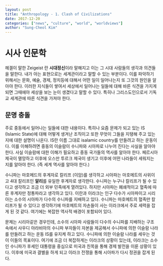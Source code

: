 ```yaml
---
layout: post
title: "Anthropology - 1. Clash of Civilizations"
date: 2017-12-20
categories: ["news", "culture", "world", "worldviews"]
author: "Sung-Cheol Kim"
---
```


# 시사 인문학

헤겔이 말한 Zeigeist 란 **시대정신**이라 말해지고 이는 그 시대 사람들의 생각과 의견들을 말한다. 내가 아는 표현으로는 세계관이라고 말할 수 있는 부분이다. 이를 파악하기 위해서는 문화, 예술, 경제, 정치등에 대해서 어떤 일이 일어나는지 또 그것의 원인을 알아야 한다. 이러한 지식들이 쌓여서 세상에서 일어나는 일들에 대해 바른 식견을 가지게 되면 그때에야 세상을 보는 눈이 생겼다고 말할 수 있다. 특히나 그리스도인으로서 기독교 세계관에 따른 식견을 가져야 한다.

## 문명 충돌

주로 중동에서 일어나는 일들에 대한 내용이다. 특히나 요즘 문제가 되고 있는 IS (Islamic State)에 대해 어떻게 생겨난 조직이고 또한 무엇이 그들을 지탱해 주고 있는지에 대한 설명이 나온다. IS란 이름 그대로 isalamic country를 만들려고 하는 운동이다. 이를 이해하려면 중동의 이슬람이 수니파와 시아파로 나누어 진다는 사실을 알아야 한다. 사실 이슬람에 대한 이해가 필요하고 중동 국가들의 역사를 알아야 한다. 페르시아 제국이 멸망하고 이후에 오스만 투르크 제국이 생기고 이후에 어떤 나라들이 세워지는 지를 알아야 한다. (즉 세계 역사를 알아야 한다.)

수니파는 마호메드의 후계자로 칼리프 (이암)를 생각하고 시아파는 마호메트의 사위이고 4대 칼리프인 **알리**를 유일한 후계자로 생각한다. 수니파는 누구나 칼리프가 될 수 있다고 생각하고 조금 더 외부 민족에게 열려있다. 하지만 시아파는 폐쇄적이고 혈족에 따른 후계자만 정통파라고 생각하고 있다. 이란과 이라크는 인구 다수가 시아파이고 시리아는 소수의 시아파가 다수의 수니파를 지배하고 있다. 수니파는 마호메트의 혈족만 칼리프가 될 수 있다고 생각하기에 마호메트의 자손들이 사는 이라크에서 주로 세력을 잡게 된 것 같다. 여기에는 복잡한 역사적 배경이 포함되어 있다.

문제는 시리아같은 경우인데, 소수의 시아파 사람들이 다수의 수니파를 지배하는 구조 속에서 사우디 아라비아의 수니파 부자들이 자본을 제공해서 수니파에 의한 이슬람 나라를 만들려고 하는 운동 IS를 유지케 하고 있다. 수니파에 의한 이슬람 나라를 세우는 것이 이들의 목표이다. 여기에 조금 더 복잡하게는 이라크의 상황이 있는데, 이라크는 소수인 수니파가 후세인 대통령을 중심으로 미국과 친목을 통해 경제 발전을 이룬 상황이 있다. 이후에 미국과 결별을 하게 되고 이라크 전쟁을 통해 시아파가 다시 정권을 잡게 된다.
